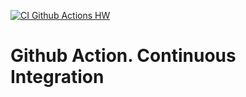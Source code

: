 [![CI Github Actions HW](https://github.com/gertsog333/CI-CD-GithubActions/actions/workflows/java-hw.yml/badge.svg)](https://github.com/gertsog333/CI-CD-GithubActions/actions/workflows/java-hw.yml)

# Github Action. Continuous Integration
